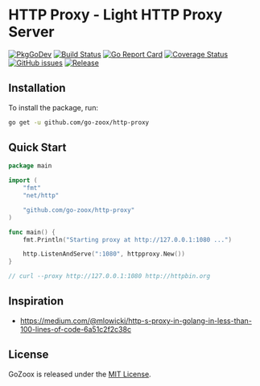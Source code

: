 # HTTP Proxy - Light HTTP Proxy Server

[![PkgGoDev](https://pkg.go.dev/badge/github.com/go-zoox/http-proxy)](https://pkg.go.dev/github.com/go-zoox/http-proxy)
[![Build Status](https://github.com/go-zoox/http-proxy/actions/workflows/lint.yml/badge.svg?branch=master)](https://github.com/go-zoox/http-proxy/actions/workflows/lint.yml)
[![Go Report Card](https://goreportcard.com/badge/github.com/go-zoox/http-proxy)](https://goreportcard.com/report/github.com/go-zoox/http-proxy)
[![Coverage Status](https://coveralls.io/repos/github/go-zoox/http-proxy/badge.svg?branch=master)](https://coveralls.io/github/go-zoox/http-proxy?branch=master)
[![GitHub issues](https://img.shields.io/github/issues/go-zoox/http-proxy.svg)](https://github.com/go-zoox/http-proxy/issues)
[![Release](https://img.shields.io/github/tag/go-zoox/http-proxy.svg?label=Release)](https://github.com/go-zoox/http-proxy/tags)


## Installation
To install the package, run:
```bash
go get -u github.com/go-zoox/http-proxy
```

## Quick Start

```go
package main

import (
	"fmt"
	"net/http"

	"github.com/go-zoox/http-proxy"
)

func main() {
	fmt.Println("Starting proxy at http://127.0.0.1:1080 ...")

	http.ListenAndServe(":1080", httpproxy.New())
}

// curl --proxy http://127.0.0.1:1080 http://httpbin.org
```

## Inspiration
* https://medium.com/@mlowicki/http-s-proxy-in-golang-in-less-than-100-lines-of-code-6a51c2f2c38c

## License
GoZoox is released under the [MIT License](./LICENSE).
